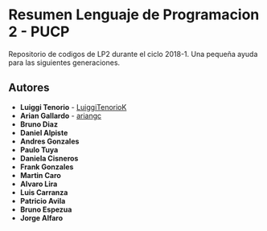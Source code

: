# Resumen Lenguaje de Programacion 2 - PUCP

Repositorio de codigos de LP2 durante el ciclo 2018-1. Una pequeña ayuda para las siguientes generaciones.

## Autores

* **Luiggi Tenorio** - [LuiggiTenorioK](https://github.com/LuiggiTenorioK)
* **Arian Gallardo** - [ariangc](https://github.com/ariangc)
* **Bruno Diaz**
* **Daniel Alpiste**
* **Andres Gonzales**
* **Paulo Tuya**
* **Daniela Cisneros**
* **Frank Gonzales**
* **Martin Caro**
* **Alvaro Lira**
* **Luis Carranza**
* **Patricio Avila**
* **Bruno Espezua**
* **Jorge Alfaro**